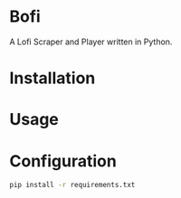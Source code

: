 # Bofi
A Lofi Scraper and Player written in Python.

# Installation


# Usage


# Configuration

```bash
pip install -r requirements.txt
```
